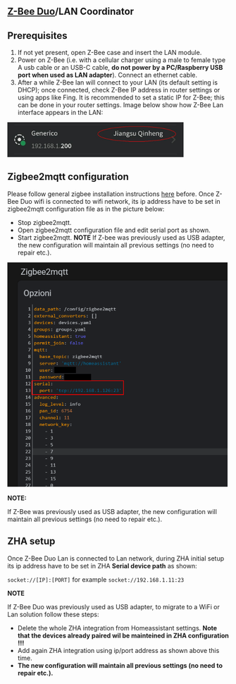 

## [Z-Bee Duo](https://gio-dot.github.io/Z-Bee-Duo/)/LAN Coordinator

## **Prerequisites**

1.	If not yet present, open Z-Bee case and insert the LAN module.
2.	Power on Z-Bee (i.e. with a cellular charger using a male to female type A usb cable or an USB-C cable, **do not power by a PC/Raspberry USB port when used as LAN adapter**). Connect an ethernet cable.
3.	After a while Z-Bee lan will connect to your LAN (its default setting is DHCP); once connected, check Z-Bee IP address in router settings or using apps like Fing. It is recommended to set a static IP for Z-Bee; this can be done in your router settings. Image below show how Z-Bee Lan interface appears in the LAN:
<p float="left">
  <img src="https://github.com/Gio-dot/Z-Bee-Duo/blob/main/images/photo_2021-12-27_22-26-27.jpg?raw=true" width="400" /> 
</p>


## **Zigbee2mqtt configuration**

Please follow general zigbee installation instructions [here](https://gio-dot.github.io/Z-Bee-Duo/usb-coordinator) before. 
Once Z-Bee Duo wifi is connected to wifi network, its ip address have to be set in zigbee2mqtt configuration file as in the picture below:

- Stop zigbee2mqtt.
- Open zigbee2mqtt configuration file and edit serial port as shown.
- Start zigbee2mqtt.
**NOTE**
If Z-bee was previously used as USB adapter, the new configuration will maintain all previous settings (no need to repair etc.).

<p float="left">
  <img src="https://github.com/Gio-dot/Z-Bee-Duo/blob/main/images/Zigbee2mqtt+Esp-Link+Esp-01s+Z-Bee%20Duo.png?raw=true" width="500" /> 
</p>

**NOTE:**

If Z-Bee was previously used as USB adapter, the new configuration will maintain all previous settings (no need to repair etc.).

## **ZHA setup**

Once Z-Bee Duo Lan is connected to Lan network, during ZHA initial setup its ip address have to be set in ZHA **Serial device path** as shown:

```socket://[IP]:[PORT]``` for example ```socket://192.168.1.11:23```

**NOTE**

If Z-Bee Duo was previously used as USB adapter, to migrate to a WiFi or Lan solution follow these steps:

- Delete the whole ZHA integration from Homeassistant settings. **Note that the devices already paired wil be mainteined in ZHA configuration !!!**
- Add again ZHA integration using ip/port address as shown above this time.
- **The new configuration will maintain all previous settings (no need to repair etc.).**

